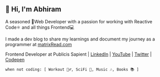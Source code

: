 ## 👋 Hi, I'm Abhiram

A seasoned 🚀Web Developer with a passion for working with Reactive Code⚛️ and all things Frontend💻

I made a dev blog to share my learnings and document my journey as a programmer at [matrixRead.com](https://matrixread.com/)

Frontend Developer at Publicis Sapient | [LinkedIn](https://linkedin.com/in/abhiramready/) |  [YouTube](https://www.youtube.com/channel/UCsaSDDD5F1F774wzpSl0oDQ) | [Twitter](https://twitter.com/abhiramready) | [Codepen](https://codepen.io/abhiramready/pens/showcase)
```
when not coding: [ Workout 🏋️‍♂️, SciFi 🔭, Music 🎶, Books 📚 ]
```
